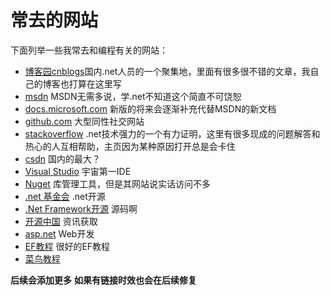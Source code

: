 # 常去的网站
下面列举一些我常去和编程有关的网站：
* [博客园cnblogs](http://www.cnblogs.com)国内.net人员的一个聚集地，里面有很多很不错的文章，我自己的博客也打算在这里写
* [msdn](http://msdn.microsoft.com) MSDN无需多说，学.net不知道这个简直不可饶恕
* [docs.microsoft.com](http://docc.microsoft.com) 新版的将来会逐渐补充代替MSDN的新文档
* [github.com](https://www.github.com) 大型同性社交网站
* [stackoverflow](http:www.stackoverflow.com) .net技术强力的一个有力证明，这里有很多现成的问题解答和热心的人互相帮助，主页因为某种原因打开总是会卡住 
* [csdn](http://www.csdn.com) 国内的最大？
* [Visual Studio](https://www.visualstudio.com/) 宇宙第一IDE
* [Nuget](http:www.nuget.org) 库管理工具，但是其网站说实话访问不多
* [.net 基金会](http://www.dotnetfoundation.org/) .net开源
* [.Net Framework开源](http://referencesource.microsoft.com/) 源码啊
* [开源中国](http://www.oschina.net/) 资讯获取
* [asp.net](https://www.asp.net/) Web开发
* [EF教程](http://www.entityframeworktutorial.net/) 很好的EF教程
* [菜鸟教程](http://www.runoob.com)


**后续会添加更多**
**如果有链接时效也会在后续修复**